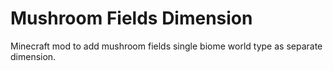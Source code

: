 # Mushroom Fields Dimension

Minecraft mod to add mushroom fields single biome world type as separate dimension.

